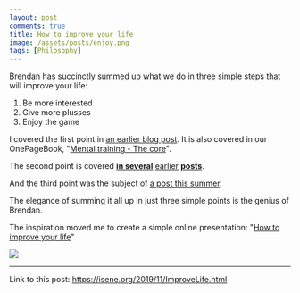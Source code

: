 ```yaml
---
layout: post
comments: true
title: How to improve your life
image: /assets/posts/enjoy.png
tags: [Philosophy]
---
```


[Brendan](https://www.brendanmartin.com/) has succinctly summed up what we do in three simple steps that will improve your life:

1. Be more interested
2. Give more plusses
3. Enjoy the game

I covered the first point in [an earlier blog post](https://isene.org/2018/09/Podcast-EasilyHurt.html). It is also covered in our OnePageBook, "[Mental training - The core](https://isene.org/onepagebooks/#1pb-2-mental-training---the-core)".

The second point is covered **[in several](https://isene.org/2018/11/Podcast-Impress.html)** [earlier](https://isene.org/2018/10/Podcast-HelpOthers.html) **[posts](https://isene.org/2018/12/Podcast-MeaningOfLife.html)**.

And the third point was the subject of [a post this summer](https://isene.org/2019/07/Enjoy.html).

The elegance of summing it all up in just three simple points is the genius of Brendan.

The inspiration moved me to create a simple online presentation: "[How to improve your life](https://isene.github.io/)"

![](https://isene.org/assets/posts/3points.png)

---
Link to this post: <https://isene.org/2019/11/ImproveLife.html>
